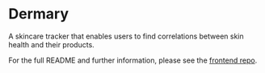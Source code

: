 # Dermary
A skincare tracker that enables users to find correlations between skin health and their products. </br>

For the full README and further information, please see the [frontend repo](https://github.com/kjgenevieve/skincare-tracker-frontend).

